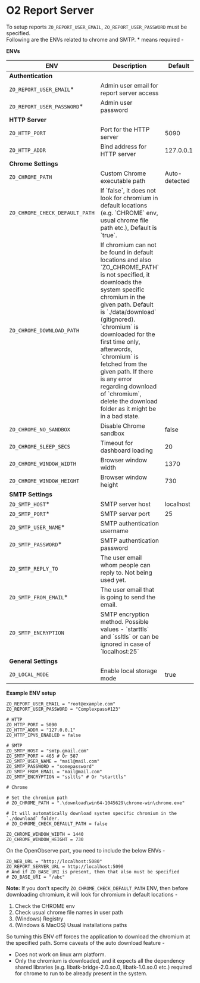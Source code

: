 # O2 Report Server

To setup reports `ZO_REPORT_USER_EMAIL`, `ZO_REPORT_USER_PASSWORD` must be specified.  
Following are the ENVs related to chrome and SMTP. * means required -

**ENVs**

<table class="table table-striped table-bordered">
<thead>
<tr>
<th>ENV</th>
<th>Description</th>
<th>Default</th>
</tr>
</thead>
<tbody>

<tr><td colspan="3"><strong>Authentication</strong></td></tr>
<tr>
<td><code>ZO_REPORT_USER_EMAIL</code>*</td>
<td>Admin user email for report server access</td>
<td></td>
</tr>
<tr>
<td><code>ZO_REPORT_USER_PASSWORD</code>*</td>
<td>Admin user password</td>
<td></td>
</tr>

<tr><td colspan="3"><strong>HTTP Server</strong></td></tr>
<tr>
<td><code>ZO_HTTP_PORT</code></td>
<td>Port for the HTTP server</td>
<td>5090</td>
</tr>
<tr>
<td><code>ZO_HTTP_ADDR</code></td>
<td>Bind address for HTTP server</td>
<td>127.0.0.1</td>
</tr>

<tr><td colspan="3"><strong>Chrome Settings</strong></td></tr>
<tr>
<td><code>ZO_CHROME_PATH</code></td>
<td>Custom Chrome executable path</td>
<td>Auto-detected</td>
</tr>
<tr>
<td><code>ZO_CHROME_CHECK_DEFAULT_PATH</code></td>
<td>If `false`, it does not look for chromium in default locations (e.g. `CHROME` env, usual chrome file path etc.), Default is `true`.</td>
<td></td>
</tr>
<tr>
<td><code>ZO_CHROME_DOWNLOAD_PATH</code></td>
<td>If chromium can not be found in default locations and also `ZO_CHROME_PATH` is not specified, it downloads the system specific chromium in the given path. Default is `./data/download` (gitignored). `chromium` is downloaded for the first time only, afterwords, `chromium` is fetched from the given path. If there is any error regarding download of `chromium`, delete the download folder as it might be in a bad state.</td>
<td></td>
</tr>
<tr>
<td><code>ZO_CHROME_NO_SANDBOX</code></td>
<td>Disable Chrome sandbox</td>
<td>false</td>
</tr>
<tr>
<td><code>ZO_CHROME_SLEEP_SECS</code></td>
<td>Timeout for dashboard loading</td>
<td>20</td>
</tr>
<tr>
<td><code>ZO_CHROME_WINDOW_WIDTH</code></td>
<td>Browser window width</td>
<td>1370</td>
</tr>
<tr>
<td><code>ZO_CHROME_WINDOW_HEIGHT</code></td>
<td>Browser window height</td>
<td>730</td>
</tr>

<tr><td colspan="3"><strong>SMTP Settings</strong></td></tr>
<tr>
<td><code>ZO_SMTP_HOST</code>*</td>
<td>SMTP server host</td>
<td>localhost</td>
</tr>
<tr>
<td><code>ZO_SMTP_PORT</code>*</td>
<td>SMTP server port</td>
<td>25</td>
</tr>
<tr>
<td><code>ZO_SMTP_USER_NAME</code>*</td>
<td>SMTP authentication username</td>
<td></td>
</tr>
<tr>
<td><code>ZO_SMTP_PASSWORD</code>*</td>
<td>SMTP authentication password</td>
<td></td>
</tr>
<tr>
<td><code>ZO_SMTP_REPLY_TO</code></td>
<td>The user email whom people can reply to. Not being used yet.</td>
<td></td>
</tr>
<tr>
<td><code>ZO_SMTP_FROM_EMAIL</code>*</td>
<td>The user email that is going to send the email.</td>
<td></td>
</tr>
<tr>
<td><code>ZO_SMTP_ENCRYPTION</code></td>
<td>SMTP encryption method. Possible values - `starttls` and `ssltls` or can be ignored in case of `localhost:25`</td>
<td></td>
</tr>

<tr><td colspan="3"><strong>General Settings</strong></td></tr>
<tr>
<td><code>ZO_LOCAL_MODE</code></td>
<td>Enable local storage mode</td>
<td>true</td>
</tr>

</tbody>
</table>

**Example ENV setup**

```
ZO_REPORT_USER_EMAIL = "root@example.com"
ZO_REPORT_USER_PASSWORD = "Complexpass#123"

# HTTP
ZO_HTTP_PORT = 5090
ZO_HTTP_ADDR = "127.0.0.1"
ZO_HTTP_IPV6_ENABLED = false

# SMTP
ZO_SMTP_HOST = "smtp.gmail.com"
ZO_SMTP_PORT = 465 # Or 587
ZO_SMTP_USER_NAME = "mail@mail.com"
ZO_SMTP_PASSWORD = "somepassword"
ZO_SMTP_FROM_EMAIL = "mail@mail.com"
ZO_SMTP_ENCRYPTION = "ssltls" # Or "starttls"

# Chrome

# Set the chromium path
# ZO_CHROME_PATH = ".\download\win64-1045629\chrome-win\chrome.exe"

# It will automatically download system specific chromium in the `./download` folder.
# ZO_CHROME_CHECK_DEFAULT_PATH = false

ZO_CHROME_WINDOW_WIDTH = 1440
ZO_CHROME_WINDOW_HEIGHT = 730
```

On the OpenObserve part, you need to include the below ENVs -
```
ZO_WEB_URL = "http://localhost:5080"
ZO_REPORT_SERVER_URL = http://localhost:5090
# And if ZO_BASE_URI is present, then that also must be specified
# ZO_BASE_URI = "/abc"
```

**Note:** If you don't specify `ZO_CHROME_CHECK_DEFAULT_PATH` ENV, then before downloading chromium, it will look for chromium in default locations -

1.  Check the CHROME env
2.  Check usual chrome file names in user path
3.  (Windows) Registry
4.  (Windows & MacOS) Usual installations paths

So turning this ENV off forces the application to download the chromium at the specified path. Some caveats of the auto download feature -
- Does not work on linux arm platform.
- Only the chromium is downloaded, and it expects all the dependency shared libraries (e.g. libatk-bridge-2.0.so.0, libatk-1.0.so.0 etc.) required for chrome to run to be already present in the system.